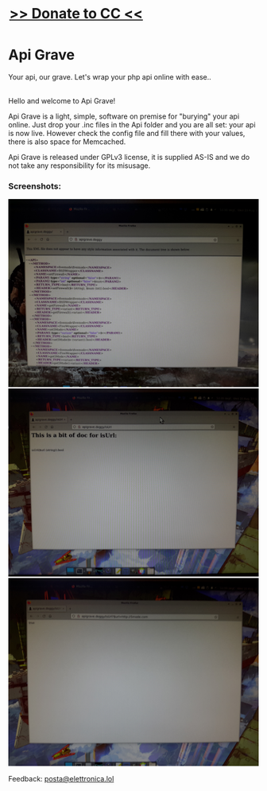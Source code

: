 <div style="width:500px; margin:auto; margin-top:0px; position:relative; top:-10px;">
<H1><a href="http://5mode.net/l/dona1" targt="_blank">&gt;&gt;&nbsp;Donate to CC&nbsp;&lt;&lt;</a></H1>
</div> 
<h1>Api Grave</h1>
Your api, our  grave. Let's wrap your php api online with ease..  <br><br>

Hello and welcome to Api Grave!<br>
	   
Api Grave is a light, simple, software on premise for "burying" your api online. Just drop your .inc files in the Api folder and you are all set: your api is now live. However check the config file and fill there with your values, there is also space for Memcached.<br>
	   
Api Grave is released under GPLv3 license, it is supplied AS-IS and we do not take any responsibility for its misusage.<br>	
     
### Screenshots:

![ApiGrave1](/Public/res/screenshot1.jpg)  
![ApiGrave2](/Public/res/screenshot2.jpg)   
![ApiGrave3](/Public/res/screenshot3.jpg)   

Feedback: <a href="mailto:posta@elettronica.lol" style="color:#e6d236;">posta@elettronica.lol</a>
